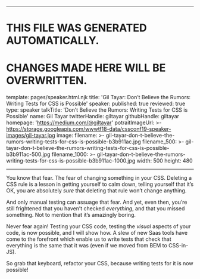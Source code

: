 ----

# THIS FILE WAS GENERATED AUTOMATICALLY.
# CHANGES MADE HERE WILL BE OVERWRITTEN.

template: pages/speaker.html.njk
title: 'Gil Tayar: Don’t Believe the Rumors: Writing Tests for CSS is Possible'
speaker:
  published: true
  reviewed: true
  type: speaker
  talkTitle: 'Don’t Believe the Rumors: Writing Tests for CSS is Possible'
  name: Gil Tayar
  twitterHandle: giltayar
  githubHandle: giltayar
  homepage: 'https://medium.com/@giltayar'
  potraitImageUrl: >-
    https://storage.googleapis.com/wwwtf18-data/cssconf19-speaker-images/gil-tayar.jpg
  image:
    filename: >-
      gil-tayar-don-t-believe-the-rumors-writing-tests-for-css-is-possible-b3b911ac.jpg
    filename_500: >-
      gil-tayar-don-t-believe-the-rumors-writing-tests-for-css-is-possible-b3b911ac-500.jpg
    filename_1000: >-
      gil-tayar-don-t-believe-the-rumors-writing-tests-for-css-is-possible-b3b911ac-1000.jpg
    width: 500
    height: 480

----

You know that fear. The fear of changing something in your CSS. Deleting a CSS
rule is a lesson in getting yourself to calm down, telling yourself that it’s
OK, you are absolutely _sure_ that deleting that rule won’t change anything.

And only manual testing can assuage that fear. And yet, even then, you’re still
frightened that you haven’t checked _everything_, and that you missed
something. Not to mention that it’s amazingly boring.

Never fear again! Testing your CSS code, testing the _visual_ aspects of your
code, is now possible, and I will show how. A slew of new Saas tools have come
to the forefront which enable us to write tests that check that everything is
the same that it was (even if we moved from BEM to CSS-in-JS).

So grab that keyboard, refactor your CSS, because writing tests for it is now
possible!